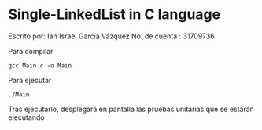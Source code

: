 # Single-LinkedList in C language

Escrito por: Ian Israel García Vázquez
No. de cuenta : 31709736

Para compilar
```
gcc Main.c -o Main
```

Para ejecutar 
```
./Main
```
Tras ejecutarlo, desplegará en pantalla las pruebas unitarias que se estarán ejecutando